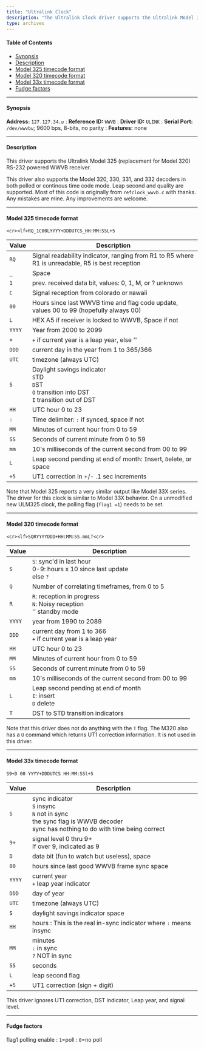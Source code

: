 ```yaml
---
title: "Ultralink Clock"
description: "The Ultralink Clock driver supports the Ultralink Model 325 RS-232 powered WWVB receiver."
type: archives
---
```


#### Table of Contents

*   [Synopsis](/documentation/drivers/driver34/#synopsis)
*   [Description](/documentation/drivers/driver34/#description)
*   [Model 325 timecode format](/documentation/drivers/driver34/#model-325-timecode-format)
*   [Model 320 timecode format](/documentation/drivers/driver34/#model-320-timecode-format)
*   [Model 33x timecode format](/documentation/drivers/driver34/#model-33x-timecode-format)
*   [Fudge factors](/documentation/drivers/driver34/#fudge-factors)

* * *

#### Synopsis

**Address:** <code>127.127.34._u_</code>
: **Reference ID:** `WWVB`
: **Driver ID:** `ULINK`
: **Serial Port:** <code>/dev/wwvb*u*</code>; 9600 bps, 8-bits, no parity
: **Features:** none

* * *

#### Description

This driver supports the Ultralink Model 325 (replacement for Model 320) RS-232 powered WWVB receiver.

[//]: # (PDF specs available on http://www.ulio.com)

This driver also supports the Model 320, 330, 331, and 332 decoders in both polled or continous time code mode. Leap second and quality are supported. Most of this code is originally from `refclock_wwvb.c` with thanks. Any mistakes are mine. Any improvements are welcome.

* * *

#### Model 325 timecode format

<code>\<cr>\<lf>RQ_1C00LYYYY+DDDUTCS_HH:MM:SSL+5</code>

| Value | Description |
| ----- | ----- |
| `RQ` | Signal readability indicator, ranging from R1 to R5 where R1 is unreadable, R5 is best reception |
| `_` | Space |
| `1` | prev. received data bit, values: 0, 1, M, or ? unknown |
| `C` | Signal reception from `C`olorado or `H`awaii |
| `00` | Hours since last WWVB time and flag code update, values 00 to 99 (hopefully always 00) |
| `L` | HEX A5 if receiver is locked to WWVB, Space if not |
| `YYYY` | Year from 2000 to 2099 |
| `+` | `+` if current year is a leap year, else '' |
| `DDD` | current day in the year from 1 to 365/366 |
| `UTC` | timezone (always UTC) |
| `S` | Daylight savings indicator<br> `S`TD<br> `D`ST<br> `O` transition into DST<br> `I` transition out of DST |
| `HH` | UTC hour 0 to 23 |
| `:` | Time delimiter: `:` if synced, space if not |
| `MM` | Minutes of current hour from 0 to 59 |
| `SS` | Seconds of current minute from 0 to 59 |
| `mm` | 10's milliseconds of the current second from 00 to 99 |
| `L` | Leap second pending at end of month: `I`nsert, `D`elete, or space |
| `+5` | UT1 correction in +/- .1 sec increments |

Note that Model 325 reports a very similar output like Model 33X series. The driver for this clock is similar to Model 33X behavior. On a unmodified new ULM325 clock, the polling flag (`flag1 =1`) needs to be set.

* * *

#### Model 320 timecode format

<code>\<cr>\<lf>SQRYYYYDDD+HH:MM:SS.mmLT\<cr></code>

| Value | Description |
| ----- | ----- |
| `S` | `S`: sync'd in last hour<br> 0-9: hours x 10 since last update<br> else `?` |
| `Q` | Number of correlating timeframes, from 0 to 5 |
| `R` | `R`: reception in progress<br> `N`: Noisy reception<br> '' standby mode |
| `YYYY` | year from 1990 to 2089 |
| `DDD` | current day from 1 to 366<br> `+` if current year is a leap year |
| `HH` | UTC hour 0 to 23 |
| `MM` | Minutes of current hour from 0 to 59 |
| `SS` | Seconds of current minute from 0 to 59 |
| `mm` | 10's milliseconds of the current second from 00 to 99 |
| `L` | Leap second pending at end of month<br> `I`: insert<br> `D` delete |
| `T` | DST to STD transition indicators |

Note that this driver does not do anything with the `T` flag. The M320 also has a `U` command which returns UT1 correction information. It is not used in this driver.

* * *

#### Model 33x timecode format

`S9+D 00 YYYY+DDDUTCS HH:MM:SSl+5`

| Value | Description |
| ----- | ----- |
| `S` | sync indicator<br> `S` insync<br> `N` not in sync<br> the sync flag is WWVB decoder<br> sync has nothing to do with time being correct |
| `9+` | signal level 0 thru 9+<br> If over 9, indicated as 9 |
| `D` | data bit (fun to watch but useless), space |
| `00` | hours since last good WWVB frame sync space |
| `YYYY` | current year<br> `+` leap year indicator |
| `DDD` | day of year |
| `UTC` | timezone (always UTC) |
| `S` | daylight savings indicator space |
| `HH` | hours : This is the real in-sync indicator where `:` means insync |
| `MM` | minutes<br> `:` in sync<br> `?` NOT in sync |
| `SS` | seconds |
| `L` | leap second flag |
| `+5` | UT1 correction (sign + digit) |

This driver ignores UT1 correction, DST indicator, Leap year, and signal level.

* * *

#### Fudge factors

flag1 polling enable
: `1`=poll 
: `0`=no poll